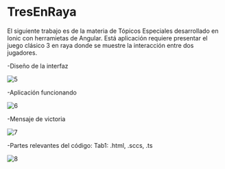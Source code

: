 # TresEnRaya
El siguiente trabajo es de la materia de Tópicos Especiales desarrollado en Ionic con herramietas de Angular. Está aplicación requiere presentar el juego clásico 3 en raya donde se muestre la interacción entre dos jugadores.

-Diseño de la interfaz

![5](https://user-images.githubusercontent.com/38590809/90354063-bab76800-e00d-11ea-9e11-7ccf8b14c3af.png)


-Aplicación funcionando

![6](https://user-images.githubusercontent.com/38590809/90354064-bb4ffe80-e00d-11ea-9abd-c92db4b2928d.png)


-Mensaje de victoria

![7](https://user-images.githubusercontent.com/38590809/90354065-bb4ffe80-e00d-11ea-9cfb-9c76979f9394.png)

-Partes relevantes del código:
Tab1: .html, .sccs, .ts

![8](https://user-images.githubusercontent.com/38590809/90354067-bbe89500-e00d-11ea-9999-449f1b874dbd.png)

